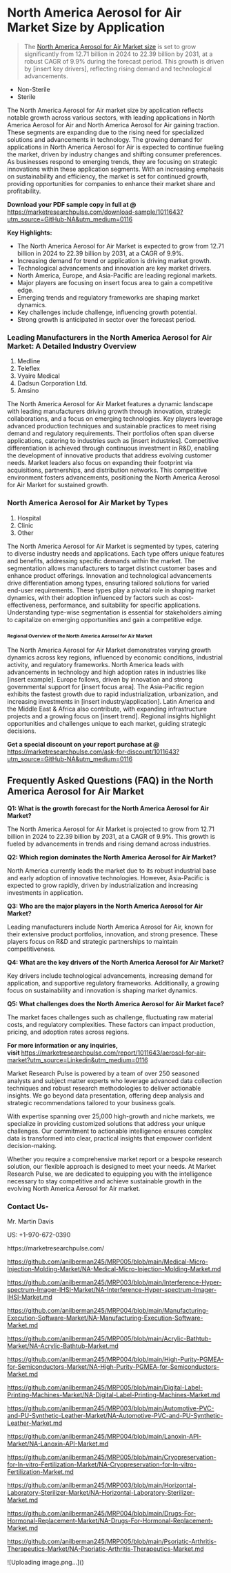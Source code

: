 <h1>North America Aerosol for Air Market&nbsp;Size by Application</h1><blockquote><p>The <a href="https://marketresearchpulse.com/download-sample/1011643?utm_source=GitHub-NA&amp;utm_medium=0116">North America Aerosol for Air Market size</a> is set to grow significantly from 12.71 billion in 2024 to 22.39 billion by 2031, at a robust CAGR of 9.9% during the forecast period. This growth is driven by [insert key drivers], reflecting rising demand and technological advancements.</p></blockquote><ul><li>Non-Sterile<li> Sterile</li></ul><p>The North America Aerosol for Air market size by application reflects notable growth across various sectors, with leading applications in North America Aerosol for Air and North America Aerosol for Air gaining traction. These segments are expanding due to the rising need for specialized solutions and advancements in technology. The growing demand for applications in North America Aerosol for Air is expected to continue fueling the market, driven by industry changes and shifting consumer preferences. As businesses respond to emerging trends, they are focusing on strategic innovations within these application segments. With an increasing emphasis on sustainability and efficiency, the market is set for continued growth, providing opportunities for companies to enhance their market share and profitability.</p><p><strong>Download your PDF sample copy in full at @ </strong><a href="https://marketresearchpulse.com/download-sample/1011643?utm_source=GitHub-NA&amp;utm_medium=0116">https://marketresearchpulse.com/download-sample/1011643?utm_source=GitHub-NA&amp;utm_medium=0116</a></p><p><strong>Key Highlights: </strong></p><ul><li>The North America Aerosol for Air Market is expected to grow from 12.71 billion in 2024 to 22.39 billion by 2031, at a CAGR of 9.9%.</li><li>Increasing demand for trend or application is driving market growth.</li><li>Technological advancements and innovation are key market drivers.</li><li>North America, Europe, and Asia-Pacific are leading regional markets.</li><li>Major players are focusing on insert focus area to gain a competitive edge.</li><li>Emerging trends and regulatory frameworks are shaping market dynamics.</li><li>Key challenges include challenge, influencing growth potential.</li><li>Strong growth is anticipated in sector over the forecast period.</li></ul><h3>Leading Manufacturers in the North America Aerosol for Air Market: A Detailed Industry Overview</h3><ol><li>Medline</li><li>Teleflex</li><li>Vyaire Medical</li><li>Dadsun Corporation Ltd.</li><li>Amsino</li></ol><div class="flex max-w-full flex-col flex-grow"><div class="min-h-8 text-message flex w-full flex-col items-end gap-2 whitespace-normal break-words [.text-message+&amp;]:mt-5" dir="auto" data-message-author-role="assistant" data-message-id="fd8432e4-4910-450d-b182-61b7bfb0a01f" data-message-model-slug="gpt-4o"><div class="flex w-full flex-col gap-1 empty:hidden first:pt-[3px]"><div class="markdown prose w-full break-words dark:prose-invert light"><p>The North America Aerosol for Air Market features a dynamic landscape with leading manufacturers driving growth through innovation, strategic collaborations, and a focus on emerging technologies. Key players leverage advanced production techniques and sustainable practices to meet rising demand and regulatory requirements. Their portfolios often span diverse applications, catering to industries such as [insert industries]. Competitive differentiation is achieved through continuous investment in R&amp;D, enabling the development of innovative products that address evolving customer needs. Market leaders also focus on expanding their footprint via acquisitions, partnerships, and distribution networks. This competitive environment fosters advancements, positioning the North America Aerosol for Air Market for sustained growth.</p></div></div></div></div><h3>North America Aerosol for Air Market by Types</h3><ol><li>Hospital<li> Clinic<li> Other</li></ol><div class="flex max-w-full flex-col flex-grow"><div class="min-h-8 text-message flex w-full flex-col items-end gap-2 whitespace-normal break-words [.text-message+&amp;]:mt-5" dir="auto" data-message-author-role="assistant" data-message-id="084470be-0bb7-4664-bddf-5156b4f41249" data-message-model-slug="gpt-4o-mini"><div class="flex w-full flex-col gap-1 empty:hidden first:pt-[3px]"><div class="markdown prose w-full break-words dark:prose-invert light"><p>The North America Aerosol for Air Market is segmented by types, catering to diverse industry needs and applications. Each type offers unique features and benefits, addressing specific demands within the market. The segmentation allows manufacturers to target distinct customer bases and enhance product offerings. Innovation and technological advancements drive differentiation among types, ensuring tailored solutions for varied end-user requirements. These types play a pivotal role in shaping market dynamics, with their adoption influenced by factors such as cost-effectiveness, performance, and suitability for specific applications. Understanding type-wise segmentation is essential for stakeholders aiming to capitalize on emerging opportunities and gain a competitive edge.</p></div></div></div></div><h3><span style="font-size: 11px;">Regional Overview of the North America Aerosol for Air Market</span></h3><div class="flex max-w-full flex-col flex-grow"><div class="min-h-8 text-message flex w-full flex-col items-end gap-2 whitespace-normal break-words [.text-message+&amp;]:mt-5" dir="auto" data-message-author-role="assistant" data-message-id="e9038762-ce64-4e30-91c9-9bd413514231" data-message-model-slug="gpt-4o-mini"><div class="flex w-full flex-col gap-1 empty:hidden first:pt-[3px]"><div class="markdown prose w-full break-words dark:prose-invert light"><p>The North America Aerosol for Air Market demonstrates varying growth dynamics across key regions, influenced by economic conditions, industrial activity, and regulatory frameworks. North America leads with advancements in technology and high adoption rates in industries like [insert example]. Europe follows, driven by innovation and strong governmental support for [insert focus area]. The Asia-Pacific region exhibits the fastest growth due to rapid industrialization, urbanization, and increasing investments in [insert industry/application]. Latin America and the Middle East &amp; Africa also contribute, with expanding infrastructure projects and a growing focus on [insert trend]. Regional insights highlight opportunities and challenges unique to each market, guiding strategic decisions.</p></div></div></div></div><p><strong>Get a special discount on your report purchase at @ </strong><a href="https://marketresearchpulse.com/ask-for-discount/1011643?utm_source=GitHub-NA&amp;utm_medium=0116">https://marketresearchpulse.com/ask-for-discount/1011643?utm_source=GitHub-NA&amp;utm_medium=0116</a></p><h2>Frequently Asked Questions (FAQ) in the North America Aerosol for Air Market</h2><p><strong>Q1: What is the growth forecast for the North America Aerosol for Air Market?</strong></p><p>The North America Aerosol for Air Market is projected to grow from 12.71 billion in 2024 to 22.39 billion by 2031, at a CAGR of 9.9%. This growth is fueled by advancements in trends and rising demand across industries.</p><p><strong>Q2: Which region dominates the North America Aerosol for Air Market?</strong></p><p>North America currently leads the market due to its robust industrial base and early adoption of innovative technologies. However, Asia-Pacific is expected to grow rapidly, driven by industrialization and increasing investments in application.</p><p><strong>Q3: Who are the major players in the North America Aerosol for Air Market?</strong></p><p>Leading manufacturers include North America Aerosol for Air, known for their extensive product portfolios, innovation, and strong presence. These players focus on R&amp;D and strategic partnerships to maintain competitiveness.</p><p><strong>Q4: What are the key drivers of the North America Aerosol for Air Market?</strong></p><p>Key drivers include technological advancements, increasing demand for application, and supportive regulatory frameworks. Additionally, a growing focus on sustainability and innovation is shaping market dynamics.</p><p><strong>Q5: What challenges does the North America Aerosol for Air Market face?</strong></p><p>The market faces challenges such as challenge, fluctuating raw material costs, and regulatory complexities. These factors can impact production, pricing, and adoption rates across regions.</p><p><strong>For more information or any inquiries, visit&nbsp;</strong><a href="https://marketresearchpulse.com/report/1011643/aerosol-for-air-market?utm_source=Linkedin&utm_medium=0116">https://marketresearchpulse.com/report/1011643/aerosol-for-air-market?utm_source=Linkedin&utm_medium=0116</a></p><p>Market Research Pulse is powered by a team of over 250 seasoned analysts and subject matter experts who leverage advanced data collection techniques and robust research methodologies to deliver actionable insights. We go beyond data presentation, offering deep analysis and strategic recommendations tailored to your business goals.</p><p>With expertise spanning over 25,000 high-growth and niche markets, we specialize in providing customized solutions that address your unique challenges. Our commitment to actionable intelligence ensures complex data is transformed into clear, practical insights that empower confident decision-making.</p><p>Whether you require a comprehensive market report or a bespoke research solution, our flexible approach is designed to meet your needs. At Market Research Pulse, we are dedicated to equipping you with the intelligence necessary to stay competitive and achieve sustainable growth in the evolving North America Aerosol for Air market.</p><h3><strong>Contact Us-</strong></h3><p>Mr. Martin Davis</p><p>US: +1-970-672-0390</p><p>https://marketresearchpulse.com/</p><p><a href="https://github.com/anilberman245/MRP005/blob/main/Medical-Micro-Injection-Molding-Market/NA-Medical-Micro-Injection-Molding-Market.md">https://github.com/anilberman245/MRP005/blob/main/Medical-Micro-Injection-Molding-Market/NA-Medical-Micro-Injection-Molding-Market.md</a></p><p><a href="https://github.com/anilberman245/MRP003/blob/main/Interference-Hyper-spectrum-Imager-IHSI-Market/NA-Interference-Hyper-spectrum-Imager-IHSI-Market.md">https://github.com/anilberman245/MRP003/blob/main/Interference-Hyper-spectrum-Imager-IHSI-Market/NA-Interference-Hyper-spectrum-Imager-IHSI-Market.md</a></p><p><a href="https://github.com/anilberman245/MRP004/blob/main/Manufacturing-Execution-Software-Market/NA-Manufacturing-Execution-Software-Market.md">https://github.com/anilberman245/MRP004/blob/main/Manufacturing-Execution-Software-Market/NA-Manufacturing-Execution-Software-Market.md</a></p><p><a href="https://github.com/anilberman245/MRP005/blob/main/Acrylic-Bathtub-Market/NA-Acrylic-Bathtub-Market.md">https://github.com/anilberman245/MRP005/blob/main/Acrylic-Bathtub-Market/NA-Acrylic-Bathtub-Market.md</a></p><p><a href="https://github.com/anilberman245/MRP004/blob/main/High-Purity-PGMEA-for-Semiconductors-Market/NA-High-Purity-PGMEA-for-Semiconductors-Market.md">https://github.com/anilberman245/MRP004/blob/main/High-Purity-PGMEA-for-Semiconductors-Market/NA-High-Purity-PGMEA-for-Semiconductors-Market.md</a></p><p><a href="https://github.com/anilberman245/MRP005/blob/main/Digital-Label-Printing-Machines-Market/NA-Digital-Label-Printing-Machines-Market.md">https://github.com/anilberman245/MRP005/blob/main/Digital-Label-Printing-Machines-Market/NA-Digital-Label-Printing-Machines-Market.md</a></p><p><a href="https://github.com/anilberman245/MRP003/blob/main/Automotive-PVC-and-PU-Synthetic-Leather-Market/NA-Automotive-PVC-and-PU-Synthetic-Leather-Market.md">https://github.com/anilberman245/MRP003/blob/main/Automotive-PVC-and-PU-Synthetic-Leather-Market/NA-Automotive-PVC-and-PU-Synthetic-Leather-Market.md</a></p><p><a href="https://github.com/anilberman245/MRP004/blob/main/Lanoxin-API-Market/NA-Lanoxin-API-Market.md">https://github.com/anilberman245/MRP004/blob/main/Lanoxin-API-Market/NA-Lanoxin-API-Market.md</a></p><p><a href="https://github.com/anilberman245/MRP005/blob/main/Cryopreservation-for-In-vitro-Fertilization-Market/NA-Cryopreservation-for-In-vitro-Fertilization-Market.md">https://github.com/anilberman245/MRP005/blob/main/Cryopreservation-for-In-vitro-Fertilization-Market/NA-Cryopreservation-for-In-vitro-Fertilization-Market.md</a></p><p><a href="https://github.com/anilberman245/MRP003/blob/main/Horizontal-Laboratory-Sterilizer-Market/NA-Horizontal-Laboratory-Sterilizer-Market.md">https://github.com/anilberman245/MRP003/blob/main/Horizontal-Laboratory-Sterilizer-Market/NA-Horizontal-Laboratory-Sterilizer-Market.md</a></p><p><a href="https://github.com/anilberman245/MRP004/blob/main/Drugs-For-Hormonal-Replacement-Market/NA-Drugs-For-Hormonal-Replacement-Market.md">https://github.com/anilberman245/MRP004/blob/main/Drugs-For-Hormonal-Replacement-Market/NA-Drugs-For-Hormonal-Replacement-Market.md</a></p><p><a href="https://github.com/anilberman245/MRP005/blob/main/Psoriatic-Arthritis-Therapeutics-Market/NA-Psoriatic-Arthritis-Therapeutics-Market.md">https://github.com/anilberman245/MRP005/blob/main/Psoriatic-Arthritis-Therapeutics-Market/NA-Psoriatic-Arthritis-Therapeutics-Market.md</a></p>
![Uploading image.png…]()
